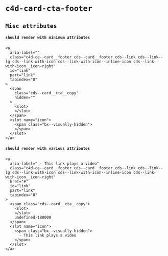 # `c4d-card-cta-footer`

## `Misc attributes`

####   `should render with minimum attributes`

```
<a
  aria-label=""
  class="c4d-ce--card__footer cds--card__footer cds--link cds--link--lg cds--link-with-icon cds--link-with-icon--inline-icon cds--link-with-icon__icon-right"
  id="link"
  part="link"
  tabindex="0"
>
  <span
    class="cds--card__cta__copy"
    hidden=""
  >
    <slot>
    </slot>
  </span>
  <slot name="icon">
    <span class="bx--visually-hidden">
    </span>
  </slot>
</a>

```

####   `should render with various attributes`

```
<a
  aria-label=" - This link plays a video"
  class="c4d-ce--card__footer cds--card__footer cds--link cds--link--lg cds--link-with-icon cds--link-with-icon--inline-icon cds--link-with-icon__icon-right"
  href="#"
  id="link"
  part="link"
  tabindex="0"
>
  <span class="cds--card__cta__copy">
    <slot>
    </slot>
    undefined-180000
  </span>
  <slot name="icon">
    <span class="bx--visually-hidden">
      - This link plays a video
    </span>
  </slot>
</a>

```

